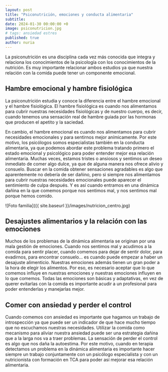 ```yaml
---
layout: post
title: "Psiconutrición, emociones y conducta alimentaria"
subtitle: 
date: 2024-01-30 00:00:00 +0
image: psiconutricion.jpg
# tags: ansiedad estres
published: true
author: nuria
---
```


La psiconutrición es una disciplina cada vez más conocida que integra y relaciona los conocimientos de la psicología con los conocimientos de la nutrición. Es muy importante relacionar ambos estudios ya que nuestra relación con la comida puede tener un componente emocional.


<!-- more -->


## Hambre emocional y hambre fisiológica
La psiconutrición estudia y conoce la diferencia entre el hambre emocional y el hambre fisiológica. El hambre fisiológica es cuando nos alimentamos para cubrir nuestras necesidades fisiológicas y de nuestro cuerpo, es decir, cuando tenemos una sensación real de hambre guiada por las hormonas que producen el apetito y la saciedad. 

En cambio, el hambre emocional es cuando nos alimentamos para cubrir necesidades emocionales y para sentirnos mejor anímicamente. Por este motivo, los psicólogos somos especialistas también en la conducta alimentaria, ya que podemos abordar este problema tratando primero el estado emocional y psicológico para poder entender mejor esa relación alimentaria. Muchas veces, estamos tristes o ansiosos y sentimos un deseo inmediato de comer algo dulce, ya que de alguna manera nos ofrece alivio y consuelo. Buscar en la comida obtener sensaciones agradables es algo que aparentemente no debería de ser dañino, pero si siempre nos alimentamos para cubrir nuestras necesidades emocionales puede aparecer el sentimiento de culpa después. Y es así cuando entramos en una dinámica dañina en la que comemos porque nos sentimos mal, y nos sentimos mal porque hemos comido.

![Foto familia]({{ site.baseurl }}/images/nutricion_centro.jpg)

## Desajustes alimentarios y la relación con las emociones
Muchos de los problemas de la dinámica alimentaria se originan por una mala gestión de emociones. Cuando nos sentimos mal y acudimos a la comida para sentir placer, cuando comemos para dejar de sentir dolor, para evadirnos, para encontrar consuelo… es cuando puede empezar a haber un desajuste alimenticio. Nuestras emociones además tienen un gran poder a la hora de elegir los alimentos. Por eso, es necesario aceptar que lo que comemos influye en nuestras emociones y nuestras emociones influyen en lo que comemos. Todas las emociones son básicas y adaptativas, en vez de querer evitarlas con la comida es importante acudir a un profesional para poder entenderlas y manejarlas mejor.

## Comer con ansiedad y perder el control
Cuando comemos con ansiedad es importante que hagamos un trabajo de introspección ya que puede ser un indicador de que hace mucho tiempo que no escuchamos nuestras necesidades. Utilizar la comida como mecanismo para aliviar nuestra ansiedad puede ser una estrategia dañina que a la larga nos va a traer problemas. La sensación de perder el control es algo que nos daña la autoestima. Por este motivo, cuando en terapia detectamos un problema en la dinámica alimentaria es importante hacer siempre un trabajo conjuntamente con un psicólogo especialista y con un nutricionista con formación en TCA para poder así mejorar esa relación alimentaria.

